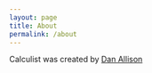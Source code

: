 ```yaml
---
layout: page
title: About
permalink: /about
---
```


Calculist was created by [Dan Allison](https://github.com/danallison)
